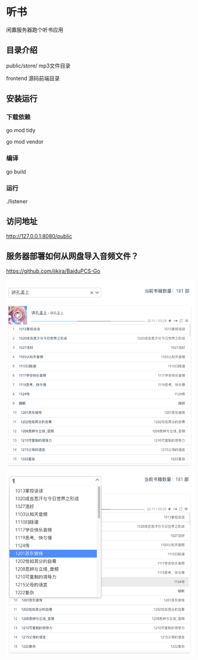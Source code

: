 # 听书
闲置服务器跑个听书应用

## 目录介绍
public/store/ mp3文件目录

frontend 源码前端目录

## 安装运行
### 下载依赖
go mod tidy

go mod vendor 
### 编译
go build
### 运行
./listener

## 访问地址
http://127.0.0.1:8080/public

## 服务器部署如何从网盘导入音频文件？
https://github.com/iikira/BaiduPCS-Go


![](QQ20190412-195203.png)
![](QQ20190412-195224.png)
